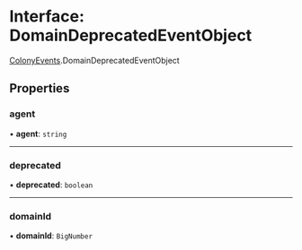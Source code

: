 # Interface: DomainDeprecatedEventObject

[ColonyEvents](../modules/ColonyEvents.md).DomainDeprecatedEventObject

## Properties

### agent

• **agent**: `string`

___

### deprecated

• **deprecated**: `boolean`

___

### domainId

• **domainId**: `BigNumber`
